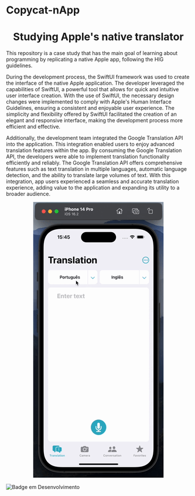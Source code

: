 # Copycat-nApp
<h1 align="center"> Studying Apple's native translator </h1>
This repository is a case study that has the main goal of learning about programming by replicating a native Apple app, following the HIG guidelines.

   During the development process, the SwiftUI framework was used to create the interface of the native Apple application. The developer leveraged the capabilities of SwiftUI, a powerful tool that allows for quick and intuitive user interface creation. With the use of SwiftUI, the necessary design changes were implemented to comply with Apple's Human Interface Guidelines, ensuring a consistent and enjoyable user experience. The simplicity and flexibility offered by SwiftUI facilitated the creation of an elegant and responsive interface, making the development process more efficient and effective.

   Additionally, the development team integrated the Google Translation API into the application. This integration enabled users to enjoy advanced translation features within the app. By consuming the Google Translation API, the developers were able to implement translation functionality efficiently and reliably. The Google Translation API offers comprehensive features such as text translation in multiple languages, automatic language detection, and the ability to translate large volumes of text. With this integration, app users experienced a seamless and accurate translation experience, adding value to the application and expanding its utility to a broader audience.






<p align="center">
   <img src="/exemple1.gif">
</p>

![Badge em Desenvolvimento](http://img.shields.io/static/v1?label=STATUS&message=UNDER%20DEVELOPMENT&color=GREEN&style=for-the-badge)
